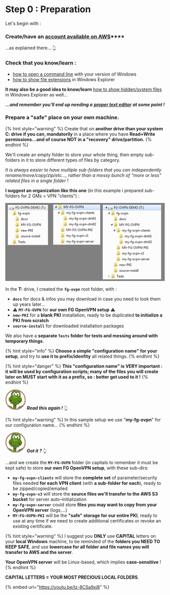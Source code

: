 # Step 0 : Preparation

Let's begin with : 

### **Create/have an** [**account available on AWS**](../proposed-solution/amazon-web-services.md#how-to-create-an-aws-account)\*\*\*\*

...as explained there... 👆 

### Check that you know/learn :

* [how to open a command line](https://www.digitalcitizen.life/7-ways-launch-command-prompt-windows-7-windows-8) with your version of Windows
* [how to show file extensions](https://www.howtohaven.com/system/show-file-extensions-in-windows-explorer.shtml) in Windows Explorer

**It may also be a good idea to know/learn** [how to show hidden/system files](https://helpx.adobe.com/x-productkb/global/show-hidden-files-folders-extensions.html) in Windows Explorer as well...

_**...and remember you'll end up needing a**_ [_**proper text editor**_](../proposed-solution/tools.md#your-text-editor-of-choice) _**at some point !**_

### **Prepare a "safe" place on your own machine.**

{% hint style="warning" %}
Create that on **another drive than your system C: drive if you can, mandatorily** in a place where you have **Read+Write permissions...and of course NOT in a "recovery" drive/partition.**
{% endhint %}

We'll create an empty folder to store your whole thing, then empty sub-folders in it to store different types of files by category.

_It is always easier to have multiple sub-folders that you can independently rename/move/copy/zip/etc..., rather than a messy bunch of "more or less" related files in a single folder !_

**I suggest an organization like this one** \(in this example i prepared sub-folders for 2 GMs = VPN "clients"\) :

![](../.gitbook/assets/image%20%2851%29.png)

In the **T:** drive, I created the **`fg-ovpn`** root folder, with :

* **`docs`** for docs & infos you may download in case you need to look them up years later...
* ⚠ **`MY-FG-OVPN`** for **our own FG OpenVPN setup** ⚠ 
* **`new-PKI`** for a **blank PKI** installation, ready to be duplicated **to initialize a PKI from scratch**
* **`source-install`** for downloaded installation packages

We also have a **separate `Tests` folder for tests and messing around with temporary things**.

{% hint style="info" %}
**Choose a simple "configuration name" for your setup**, and try to **use it to prefix/idenfity** all related things.
{% endhint %}

{% hint style="danger" %}
**This "configuration name" is VERY important : it will be used by configuration scripts; many of the files you will create later on MUST start with it as a prefix, so : better get used to it !**
{% endhint %}

![](../.gitbook/assets/zeferby_dino_64%20%281%29.png) _**Read this again !**_ 👆 

{% hint style="warning" %}
In this sample setup we use "**my-fg-ovpn**" for our configuration name...
{% endhint %}

![](../.gitbook/assets/zeferby_dino_64%20%281%29.png) _**Got it ?**_ 👆 

...and we create the **`MY-FG-OVPN`** folder \(in capitals to remember it must be kept safe\) to store **our own FG OpenVPN setup**, with these sub-dirs:

* **`my-fg-ovpn-clients`** will store the **complete set** of parameter/security files needed **for each VPN client** \(with **a sub-folder for each**\), ready to be zipped/copied/emailed
* **`my-fg-ovpn-s3`** will store the **source files we'll transfer to the AWS S3 bucket** for server auto-initialization
* **`my-fg-ovpn-server`** could store **files you may want to copy from your OpenVPN server** \(logs,...\)
* **`MY-FG-OVPN-PKI`** will be the **"safe" storage for our entire PKI**, ready to use at any time if we need to create additional certificates or revoke an existing certificate.

{% hint style="warning" %}
I suggest you **ONLY** use **CAPITAL** letters on your **local Windows** machine, to be reminded of the **folders you NEED TO KEEP SAFE**, and use **lowercase for all folder and file names you will transfer to AWS and the server**.

**Your OpenVPN server** will be Linux-based, which implies **case-sensitive** !
{% endhint %}

**CAPITAL LETTERS = YOUR MOST PRECIOUS LOCAL FOLDERS**.

{% embed url="https://youtu.be/Iz-8CSa9xj8" %}



